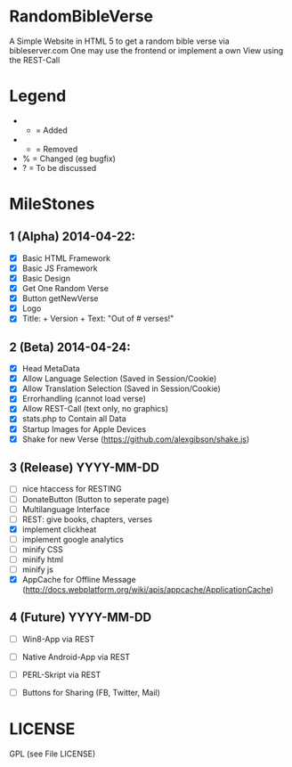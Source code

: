 RandomBibleVerse
===========

A Simple Website in HTML 5 to get a random bible verse via bibleserver.com
One may use the frontend or implement a own View using the REST-Call


# Legend
- + = Added
- - = Removed
- % = Changed (eg bugfix)
- ? = To be discussed

# MileStones

## 1 (Alpha) 2014-04-22:
- [X] Basic HTML Framework
- [X] Basic JS Framework
- [X] Basic Design
- [X] Get One Random Verse
- [X] Button getNewVerse
- [X] Logo
- [X] Title: + Version + Text: "Out of # verses!" 

## 2 (Beta) 2014-04-24:
- [X] Head MetaData
- [X] Allow Language Selection (Saved in Session/Cookie)
- [X] Allow Translation Selection (Saved in Session/Cookie)
- [X] Errorhandling (cannot load verse)
- [X] Allow REST-Call (text only, no graphics)
- [X] stats.php to Contain all Data
- [X] Startup Images for Apple Devices
- [X] Shake for new Verse (https://github.com/alexgibson/shake.js)

## 3 (Release) YYYY-MM-DD
- [ ] nice htaccess for RESTING
- [ ] DonateButton (Button to seperate page)
- [ ] Multilanguage Interface
- [ ] REST: give books, chapters, verses
- [X] implement clickheat
- [ ] implement google analytics
- [ ] minify CSS
- [ ] minify html
- [ ] minify js
- [X] AppCache for Offline Message (http://docs.webplatform.org/wiki/apis/appcache/ApplicationCache)

## 4 (Future) YYYY-MM-DD
- [ ] Win8-App via REST
- [ ] Native Android-App via REST
- [ ] PERL-Skript via REST
- [ ] Buttons for Sharing (FB, Twitter, Mail)


# LICENSE
GPL (see File LICENSE)